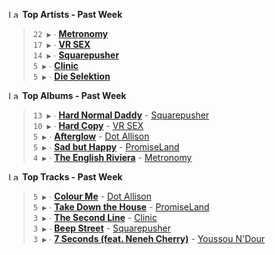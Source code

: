 <!--START_LASTFM_ARTISTS:{"period": "7day", "rows": 5}-->
<a href="https://last.fm" target="_blank"><img src="https://user-images.githubusercontent.com/17434202/215290617-e793598d-d7c9-428f-9975-156db1ba89cc.svg" alt="Last.fm Logo" width="18" height="13"/></a> **Top Artists - Past Week**

> `22 ▶️` ∙ **[Metronomy](https://www.last.fm/music/Metronomy)**<br/>
> `17 ▶️` ∙ **[VR SEX](https://www.last.fm/music/VR+SEX)**<br/>
> `14 ▶️` ∙ **[Squarepusher](https://www.last.fm/music/Squarepusher)**<br/>
> `5 ▶️` ∙ **[Clinic](https://www.last.fm/music/Clinic)**<br/>
> `5 ▶️` ∙ **[Die Selektion](https://www.last.fm/music/Die+Selektion)**<br/>
<!--END_LASTFM_ARTISTS-->

<!--START_LASTFM_ALBUMS:{"period": "7day", "rows": 5}-->
<a href="https://last.fm" target="_blank"><img src="https://user-images.githubusercontent.com/17434202/215290617-e793598d-d7c9-428f-9975-156db1ba89cc.svg" alt="Last.fm Logo" width="18" height="13"/></a> **Top Albums - Past Week**

> `13 ▶️` ∙ **[Hard Normal Daddy](https://www.last.fm/music/Squarepusher/Hard+Normal+Daddy)** - [Squarepusher](https://www.last.fm/music/Squarepusher)<br/>
> `10 ▶️` ∙ **[Hard Copy](https://www.last.fm/music/VR+SEX/Hard+Copy)** - [VR SEX](https://www.last.fm/music/VR+SEX)<br/>
> `5 ▶️` ∙ **[Afterglow](https://www.last.fm/music/Dot+Allison/Afterglow)** - [Dot Allison](https://www.last.fm/music/Dot+Allison)<br/>
> `5 ▶️` ∙ **[Sad but Happy](https://www.last.fm/music/PromiseLand/Sad+but+Happy)** - [PromiseLand](https://www.last.fm/music/PromiseLand)<br/>
> `4 ▶️` ∙ **[The English Riviera](https://www.last.fm/music/Metronomy/The+English+Riviera)** - [Metronomy](https://www.last.fm/music/Metronomy)<br/>
<!--END_LASTFM_ALBUMS-->

<!--START_LASTFM_TRACKS:{"period": "7day", "rows": 5}-->
<a href="https://last.fm" target="_blank"><img src="https://user-images.githubusercontent.com/17434202/215290617-e793598d-d7c9-428f-9975-156db1ba89cc.svg" alt="Last.fm Logo" width="18" height="13"/></a> **Top Tracks - Past Week**

> `5 ▶️` ∙ **[Colour Me](https://www.last.fm/music/Dot+Allison/_/Colour+Me)** - [Dot Allison](https://www.last.fm/music/Dot+Allison)<br/>
> `5 ▶️` ∙ **[Take Down the House](https://www.last.fm/music/PromiseLand/_/Take+Down+the+House)** - [PromiseLand](https://www.last.fm/music/PromiseLand)<br/>
> `3 ▶️` ∙ **[The Second Line](https://www.last.fm/music/Clinic/_/The+Second+Line)** - [Clinic](https://www.last.fm/music/Clinic)<br/>
> `3 ▶️` ∙ **[Beep Street](https://www.last.fm/music/Squarepusher/_/Beep+Street)** - [Squarepusher](https://www.last.fm/music/Squarepusher)<br/>
> `3 ▶️` ∙ **[7 Seconds (feat. Neneh Cherry)](https://www.last.fm/music/Youssou+N%27Dour/_/7+Seconds+(feat.+Neneh+Cherry))** - [Youssou N'Dour](https://www.last.fm/music/Youssou+N%27Dour)<br/>
<!--END_LASTFM_TRACKS-->